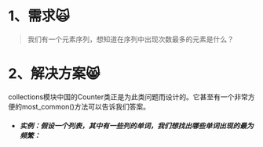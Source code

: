 # 1、需求🙀

> 我们有一个元素序列，想知道在序列中出现次数最多的元素是什么？

# 2、解决方案😸

collections模块中国的Counter类正是为此类问题而设计的。它甚至有一个非常方便的most\_common\(\)方法可以告诉我们答案。

* ##### 实例：假设一个列表，其中有一些列的单词，我们想找出哪些单词出现的最为频繁：

```

```



